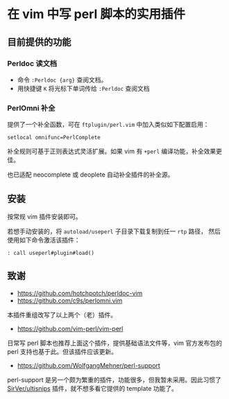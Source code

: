 # 在 vim 中写 perl 脚本的实用插件

## 目前提供的功能

### Perldoc 读文档

* 命令 `:Perldoc {arg}` 查阅文档。
* 用快捷键 `K` 将光标下单词传给 `:Perldoc` 查阅文档

### PerlOmni 补全

提供了一个补全函数，可在 `ftplugin/perl.vim` 中加入类似如下配置启用：

```vim
setlocal omnifunc=PerlComplete
```

补全规则可基于正则表达式灵活扩展。如果 vim 有 `+perl` 编译功能，补全效果更佳。

也已适配 neocomplete 或 deoplete 自动补全插件的补全源。

## 安装

按常规 vim 插件安装即可。

若想手动安装的，将 `autoload/useperl` 子目录下载复制到任一 `rtp` 路径，
然后使用如下命令激活该插件：

```vim
: call useperl#plugin#load()
```

## 致谢

* https://github.com/hotchpotch/perldoc-vim
* https://github.com/c9s/perlomni.vim

本插件重组改写了以上两个（老）插件。

* https://github.com/vim-perl/vim-perl

日常写 perl 脚本也推荐上面这个插件，提供基础语法文件等，vim 官方发布包的 perl
支持也基于此。但该插件应该更新。

* https://github.com/WolfgangMehner/perl-support

perl-support 是另一个颇为繁重的插件，功能很多，但我暂未采用。因此习惯了 
[SirVer/ultisnips](https://github.com/SirVer/ultisnips) 插件，就不想多看它提供的 template 功能了。
